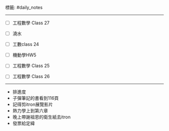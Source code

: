 標籤: #daily_notes 

---

- [ ] 工程數學 Class 27

- [ ] 澆水

- [ ] 工數class 24
- [ ] 機動學HW5

- [ ] 工程數學 Class 25

- [ ] 工程數學 Class 26

---

- 排進度
- 子彈筆記的書看到116頁
- 記得剪itron展覽影片
- 熱力學上到第六章
- 晚上帶謝祖恩的衛生紙去itron
- 發票給定緯